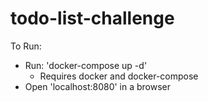 # todo-list-challenge

To Run:<br>
  - Run: 'docker-compose up -d'
    - Requires docker and docker-compose
  - Open 'localhost:8080' in a browser
